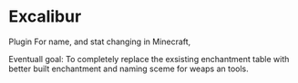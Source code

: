 Excalibur
=========

Plugin For name, and stat changing in Minecraft,

Eventuall goal: To completely replace the exsisting enchantment table with better built enchantment and naming sceme for weaps an tools.

